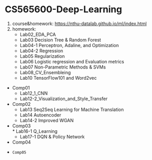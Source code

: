 # CS565600-Deep-Learning
1. course&homework: https://nthu-datalab.github.io/ml/index.html
2. homework: 
	* Lab02_EDA_PCA
	* Lab03 Decision Tree & Random Forest
	* Lab04-1 Perceptron, Adaline, and Optimization
	* Lab04-2 Regression
	* Lab05 Regularization 
	* Lab06 Logistic regression and Evaluation metrics 
	* Lab07 Non-Parametric Methods & SVMs
	* Lab08_CV_Ensembleing
	* Lab10 TensorFlow101 and Word2vec
  *	Comp01 
	* Lab12_1_CNN
	* Lab12-2_Visualization_and_Style_Transfer
  *	Comp02  
	* Lab13 Seq2Seq Learning for Machine Translation 
	* Lab14 Autoencoder
	* Lab14-2 Improved WGAN
  *	Comp03              
        * Lab16-1 Q_Learning
	* Lab17-1 DQN & Policy Network
  *	Comp04  
  *     Comp05  
